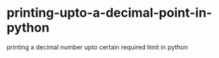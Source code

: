 # printing-upto-a-decimal-point-in-python
printing a decimal number upto certain required limit in python
